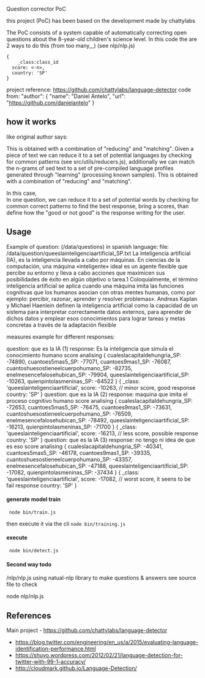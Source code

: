 Question corrector PoC

this project (PoC) has been based on the development made by chattylabs

The PoC consists of a system capable of automatically correcting open questions about the 8-year-old children's science level.
In this code the are 2 ways to do this (from too many,,,)
(see nlp/nlp.js)
```
{
	_class:class_id
  score: <-n>,
  country: 'SP'
}
```
project reference:
https://github.com/chattylabs/language-detector
code from:
"author": {
	"name": "Daniel Antelo",
	"url": "https://github.com/danielantelo"
}
## how it works
like original author says:

This is obtained with a combination of "reducing" and "matching". 
Given a piece of text we can reduce it to a set of potential languages by checking for common 
patterns (see src/utils/reducers.js), additionally we can match the n-grams of sed 
text to a set of pre-compiled language profiles generated through "learning" 
(processing known samples).
This is obtained with a combination of "reducing" and "matching".

In this case,  
In one question, we can reduce it to a set of potential words by checking for common correct patterns to find the best
response, bring a scores, than define how the "good or not good" is the response writing for the user.
 
## Usage
Example of question: (/data/questions) in spanish language:
file: /data/question/queeslainteligenciaartificial_SP.txt
La inteligencia artificial (IA), es la inteligencia llevada a cabo por máquinas.
En ciencias de la computación, una máquina «inteligente» ideal es un agente flexible que percibe su entorno
y lleva a cabo acciones que maximicen sus posibilidades de éxito en algún objetivo o tarea.1
Coloquialmente, el término inteligencia artificial se aplica cuando una máquina imita las funciones
cognitivas que los humanos asocian con otras mentes humanas, como por ejemplo: percibir, razonar, aprender y
resolver problemas».
Andreas Kaplan y Michael Haenlein definen la inteligencia artificial como la capacidad de un sistema para interpretar 
correctamente datos externos, para aprender de dichos datos y emplear esos conocimientos para lograr tareas y metas 
concretas a través de la adaptación flexible

measures example for different responses:

question: que es la IA (1) response: Es la inteligencia que simula el conocimiento humano
score analising { cualeslacapitaldehungria_SP: -74890,
  cuantoes5mas5_SP: -77071,
  cuantoes9mas1_SP: -76087,
  cuantoshuesostieneelcuerpohumano_SP: -82735,
  enelmesencefalosehubican_SP: -79904,
  queeslainteligenciaartificial_SP: -10263,
  quienpintolasmeninas_SP: -64522 }
{ _class: 'queeslainteligenciaartificial',
  score: -10263, // minor score, good response
  country: 'SP' }
question: que es la IA (2) response: maquina que imita el proceso cognitivo humano
score analising { cualeslacapitaldehungria_SP: -72653,
  cuantoes5mas5_SP: -76475,
  cuantoes9mas1_SP: -73631,
  cuantoshuesostieneelcuerpohumano_SP: -76509,
  enelmesencefalosehubican_SP: -78492,
  queeslainteligenciaartificial_SP: -16213,
  quienpintolasmeninas_SP: -71700 }
{ _class: 'queeslainteligenciaartificial',
  score: -16213, // less score, possible response
  country: 'SP' }
question: que es la IA (3) response: no tengo ni idea de que es eso
score analising { cualeslacapitaldehungria_SP: -40341,
  cuantoes5mas5_SP: -46178,
  cuantoes9mas1_SP: -39335,
  cuantoshuesostieneelcuerpohumano_SP: -43357,
  enelmesencefalosehubican_SP: -47188,
  queeslainteligenciaartificial_SP: -17082,
  quienpintolasmeninas_SP: -37434 }
{ _class: 'queeslainteligenciaartificial',
  score: -17082, // worst score, it seens to be fail response
  country: 'SP' }



#### generate model train

```
 node bin/train.js

```
then execute it via the cli `node bin/training.js`

#### execute
```
 node bin/detect.js

```

#### Second way todo
/nlp/nlp.js
using natual-nlp library to make questions & answers
see source file to check

node nlp/nlp.js

## References 
Main project - https://github.com/chattylabs/language-detector

- https://blog.twitter.com/engineering/en_us/a/2015/evaluating-language-identification-performance.html
- https://shuyo.wordpress.com/2012/02/21/language-detection-for-twitter-with-99-1-accuracy/
- http://cloudmark.github.io/Language-Detection/
